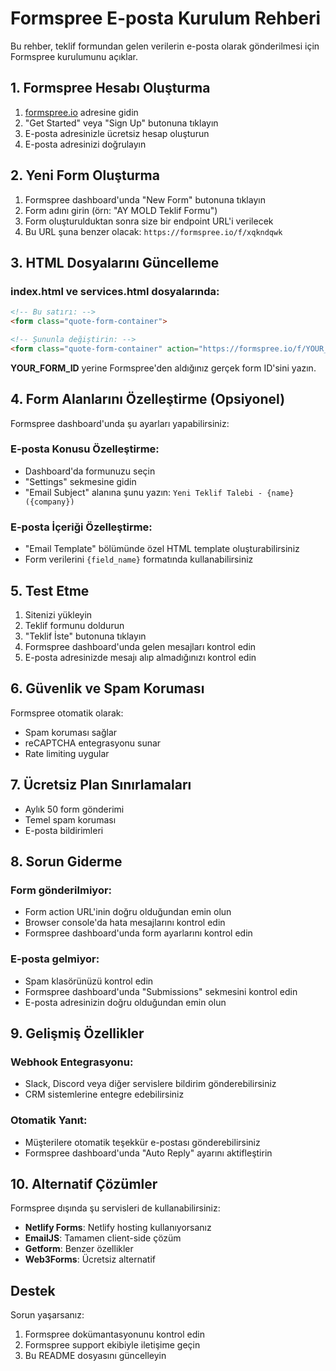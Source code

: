 # Formspree E-posta Kurulum Rehberi

Bu rehber, teklif formundan gelen verilerin e-posta olarak gönderilmesi için Formspree kurulumunu açıklar.

## 1. Formspree Hesabı Oluşturma

1. [formspree.io](https://formspree.io) adresine gidin
2. "Get Started" veya "Sign Up" butonuna tıklayın
3. E-posta adresinizle ücretsiz hesap oluşturun
4. E-posta adresinizi doğrulayın

## 2. Yeni Form Oluşturma

1. Formspree dashboard'unda "New Form" butonuna tıklayın
2. Form adını girin (örn: "AY MOLD Teklif Formu")
3. Form oluşturulduktan sonra size bir endpoint URL'i verilecek
4. Bu URL şuna benzer olacak: `https://formspree.io/f/xqkndqwk`

## 3. HTML Dosyalarını Güncelleme

### index.html ve services.html dosyalarında:

```html
<!-- Bu satırı: -->
<form class="quote-form-container">

<!-- Şununla değiştirin: -->
<form class="quote-form-container" action="https://formspree.io/f/YOUR_FORM_ID" method="POST" enctype="multipart/form-data">
```

**YOUR_FORM_ID** yerine Formspree'den aldığınız gerçek form ID'sini yazın.

## 4. Form Alanlarını Özelleştirme (Opsiyonel)

Formspree dashboard'unda şu ayarları yapabilirsiniz:

### E-posta Konusu Özelleştirme:
- Dashboard'da formunuzu seçin
- "Settings" sekmesine gidin
- "Email Subject" alanına şunu yazın: `Yeni Teklif Talebi - {name} ({company})`

### E-posta İçeriği Özelleştirme:
- "Email Template" bölümünde özel HTML template oluşturabilirsiniz
- Form verilerini `{field_name}` formatında kullanabilirsiniz

## 5. Test Etme

1. Sitenizi yükleyin
2. Teklif formunu doldurun
3. "Teklif İste" butonuna tıklayın
4. Formspree dashboard'unda gelen mesajları kontrol edin
5. E-posta adresinizde mesajı alıp almadığınızı kontrol edin

## 6. Güvenlik ve Spam Koruması

Formspree otomatik olarak:
- Spam koruması sağlar
- reCAPTCHA entegrasyonu sunar
- Rate limiting uygular

## 7. Ücretsiz Plan Sınırlamaları

- Aylık 50 form gönderimi
- Temel spam koruması
- E-posta bildirimleri

## 8. Sorun Giderme

### Form gönderilmiyor:
- Form action URL'inin doğru olduğundan emin olun
- Browser console'da hata mesajlarını kontrol edin
- Formspree dashboard'unda form ayarlarını kontrol edin

### E-posta gelmiyor:
- Spam klasörünüzü kontrol edin
- Formspree dashboard'unda "Submissions" sekmesini kontrol edin
- E-posta adresinizin doğru olduğundan emin olun

## 9. Gelişmiş Özellikler

### Webhook Entegrasyonu:
- Slack, Discord veya diğer servislere bildirim gönderebilirsiniz
- CRM sistemlerine entegre edebilirsiniz

### Otomatik Yanıt:
- Müşterilere otomatik teşekkür e-postası gönderebilirsiniz
- Formspree dashboard'unda "Auto Reply" ayarını aktifleştirin

## 10. Alternatif Çözümler

Formspree dışında şu servisleri de kullanabilirsiniz:
- **Netlify Forms**: Netlify hosting kullanıyorsanız
- **EmailJS**: Tamamen client-side çözüm
- **Getform**: Benzer özellikler
- **Web3Forms**: Ücretsiz alternatif

## Destek

Sorun yaşarsanız:
1. Formspree dokümantasyonunu kontrol edin
2. Formspree support ekibiyle iletişime geçin
3. Bu README dosyasını güncelleyin 